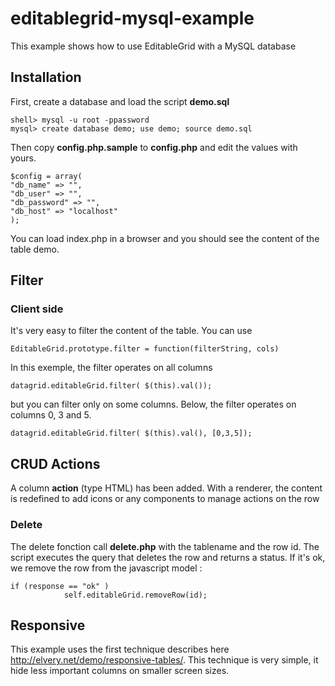 editablegrid-mysql-example
==========================

This example shows how to use EditableGrid with a MySQL database

## Installation
First, create a database and load the script **demo.sql**


	shell> mysql -u root -ppassword
	mysql> create database demo; use demo; source demo.sql
	
Then copy **config.php.sample** to **config.php** and edit the values with yours.

	$config = array(
	"db_name" => "",
	"db_user" => "",
	"db_password" => "",
	"db_host" => "localhost"
	);   
	
You can load index.php in a browser and you should see the content of the table demo.

## Filter
### Client side
It's very easy to filter the content of the table. You can use

	EditableGrid.prototype.filter = function(filterString, cols)
	
In this exemple, the filter operates on all columns 
	
	datagrid.editableGrid.filter( $(this).val());

but you can filter only on some columns. Below, the filter operates on columns 0, 3 and 5. 

	datagrid.editableGrid.filter( $(this).val(), [0,3,5]);
	


## CRUD Actions 
A column **action** (type HTML) has been added. With a renderer, the content is redefined to add icons or any components to manage actions on the row

### Delete
The delete fonction call **delete.php** with the tablename and the row id. The script executes the query that deletes the row and returns a status. If it's ok, we remove the row from the javascript model : 

	if (response == "ok" )
		        self.editableGrid.removeRow(id);
	
	
## Responsive
This example uses the first technique describes here http://elvery.net/demo/responsive-tables/. This technique is very simple, it hide less important columns on smaller screen sizes.
	
